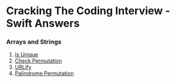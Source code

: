 # Cracking The Coding Interview - Swift Answers

### Arrays and Strings ###
1. [Is Unique](https://github.com/safaryari/ctci-swift/blob/master/Arrays%2BStrings/IsUnique.playground/Contents.swift)
2. [Check Permutation](https://github.com/safaryari/ctci-swift/blob/master/Arrays%2BStrings/CheckPermutation.playground/Contents.swift)
3. [URLify](https://github.com/safaryari/ctci-swift/blob/master/Arrays%2BStrings/URLify.playground/Contents.swift)
4. [Palindrome Permutation](https://github.com/safaryari/ctci-swift/blob/master/Arrays%2BStrings/PalindromePermutation.playground/Contents.swift)
